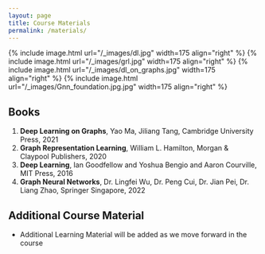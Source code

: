```yaml
---
layout: page
title: Course Materials
permalink: /materials/
---
```


{% include image.html url="/_images/dl.jpg" width=175 align="right" %}
{% include image.html url="/_images/grl.jpg" width=175 align="right" %}
{% include image.html url="/_images/dl_on_graphs.jpg" width=175 align="right" %}
{% include image.html url="/_images/Gnn_foundation.jpg.jpg" width=175 align="right" %}


## Books

1. **Deep Learning on Graphs**, Yao Ma, Jiliang Tang, Cambridge University Press, 2021
2. **Graph Representation Learning**, William L. Hamilton, Morgan & Claypool Publishers, 2020
3. **Deep Learning**, Ian Goodfellow and Yoshua Bengio and Aaron Courville, MIT Press, 2016
4. **Graph Neural Networks**, Dr. Lingfei Wu, Dr. Peng Cui, Dr. Jian Pei, Dr. Liang Zhao, Springer Singapore, 2022

## Additional Course Material

* Additional Learning Material will be added as we move forward in the course
